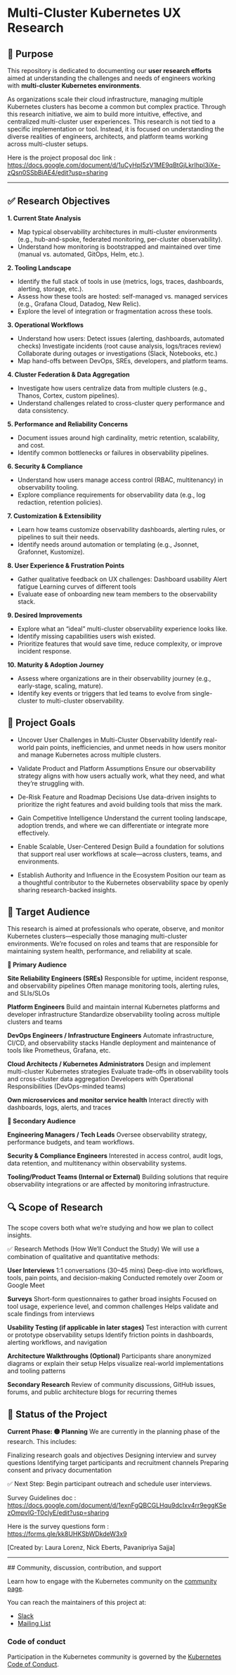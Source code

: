 # Multi-Cluster Kubernetes UX Research

## 📌 Purpose

This repository is dedicated to documenting our **user research efforts** aimed at understanding the challenges and needs of engineers working with **multi-cluster Kubernetes environments**.

As organizations scale their cloud infrastructure, managing multiple Kubernetes clusters has become a common but complex practice. Through this research initiative, we aim to build more intuitive, effective, and centralized multi-cluster user experiences. This research is not tied to a specific implementation or tool. Instead, it is focused on understanding the diverse realities of engineers, architects, and platform teams working across multi-cluster setups. 
<br>

Here is the project proposal doc link : https://docs.google.com/document/d/1uCyHpI5zV1ME9qBtGjLkrIhpl3iXe-zQsn0SSbBiAE4/edit?usp=sharing 

---
## ✅ Research Objectives

**1. Current State Analysis**
- Map typical observability architectures in multi-cluster environments (e.g., hub-and-spoke, federated monitoring, per-cluster observability).
- Understand how monitoring is bootstrapped and maintained over time (manual vs. automated, GitOps, Helm, etc.).

**2. Tooling Landscape**
- Identify the full stack of tools in use (metrics, logs, traces, dashboards, alerting, storage, etc.).
- Assess how these tools are hosted: self-managed vs. managed services (e.g., Grafana Cloud, Datadog, New Relic).
- Explore the level of integration or fragmentation across these tools.

**3. Operational Workflows**
- Understand how users:
Detect issues (alerting, dashboards, automated checks)
Investigate incidents (root cause analysis, logs/traces review)
Collaborate during outages or investigations (Slack, Notebooks, etc.)
- Map hand-offs between DevOps, SREs, developers, and platform teams.

**4. Cluster Federation & Data Aggregation**
- Investigate how users centralize data from multiple clusters (e.g., Thanos, Cortex, custom pipelines).
- Understand challenges related to cross-cluster query performance and data consistency.

**5. Performance and Reliability Concerns**
- Document issues around high cardinality, metric retention, scalability, and cost.
- Identify common bottlenecks or failures in observability pipelines.


**6. Security & Compliance**
- Understand how users manage access control (RBAC, multitenancy) in observability tooling.
- Explore compliance requirements for observability data (e.g., log redaction, retention policies).


**7. Customization & Extensibility**
- Learn how teams customize observability dashboards, alerting rules, or pipelines to suit their needs.
- Identify needs around automation or templating (e.g., Jsonnet, Grafonnet, Kustomize).

**8. User Experience & Frustration Points**
- Gather qualitative feedback on UX challenges:
Dashboard usability
Alert fatigue
Learning curves of different tools
- Evaluate ease of onboarding new team members to the observability stack.

**9. Desired Improvements**
- Explore what an “ideal” multi-cluster observability experience looks like.
- Identify missing capabilities users wish existed.
- Prioritize features that would save time, reduce complexity, or improve incident response.

**10. Maturity & Adoption Journey**
- Assess where organizations are in their observability journey (e.g., early-stage, scaling, mature).
- Identify key events or triggers that led teams to evolve from single-cluster to multi-cluster observability.


## 🎯 Project Goals

- Uncover User Challenges in Multi-Cluster Observability
 Identify real-world pain points, inefficiencies, and unmet needs in how users monitor and manage Kubernetes across multiple clusters.

- Validate Product and Platform Assumptions
 Ensure our observability strategy aligns with how users actually work, what they need, and what they’re struggling with.

- De-Risk Feature and Roadmap Decisions
 Use data-driven insights to prioritize the right features and avoid building tools that miss the mark.

- Gain Competitive Intelligence
 Understand the current tooling landscape, adoption trends, and where we can differentiate or integrate more effectively.

- Enable Scalable, User-Centered Design
 Build a foundation for solutions that support real user workflows at scale—across clusters, teams, and environments.

- Establish Authority and Influence in the Ecosystem
 Position our team as a thoughtful contributor to the Kubernetes observability space by openly sharing research-backed insights.


## 🎯 Target Audience
This research is aimed at professionals who operate, observe, and monitor Kubernetes clusters—especially those managing multi-cluster environments. We’re focused on roles and teams that are responsible for maintaining system health, performance, and reliability at scale.


**👥 Primary Audience**

**Site Reliability Engineers (SREs)**
Responsible for uptime, incident response, and observability pipelines
Often manage monitoring tools, alerting rules, and SLIs/SLOs

**Platform Engineers**
Build and maintain internal Kubernetes platforms and developer infrastructure
Standardize observability tooling across multiple clusters and teams

**DevOps Engineers / Infrastructure Engineers**
Automate infrastructure, CI/CD, and observability stacks
Handle deployment and maintenance of tools like Prometheus, Grafana, etc.

**Cloud Architects / Kubernetes Administrators**
Design and implement multi-cluster Kubernetes strategies
Evaluate trade-offs in observability tools and cross-cluster data aggregation
Developers with Operational Responsibilities (DevOps-minded teams)

**Own microservices and monitor service health**
Interact directly with dashboards, logs, alerts, and traces


**🎯 Secondary Audience**

**Engineering Managers / Tech Leads**
Oversee observability strategy, performance budgets, and team workflows.

**Security & Compliance Engineers**
 Interested in access control, audit logs, data retention, and multitenancy within observability systems.

**Tooling/Product Teams (Internal or External)**
 Building solutions that require observability integrations or are affected by monitoring infrastructure.



## 🔍 Scope of Research
The scope covers both what we’re studying and how we plan to collect insights.

✅ Research Methods (How We’ll Conduct the Study)
We will use a combination of qualitative and quantitative methods:

**User Interviews**
1:1 conversations (30–45 mins)
Deep-dive into workflows, tools, pain points, and decision-making
Conducted remotely over Zoom or Google Meet


**Surveys**
Short-form questionnaires to gather broad insights
Focused on tool usage, experience level, and common challenges
Helps validate and scale findings from interviews


**Usability Testing (if applicable in later stages)**
Test interaction with current or prototype observability setups
Identify friction points in dashboards, alerting workflows, and navigation

**Architecture Walkthroughs (Optional)**
Participants share anonymized diagrams or explain their setup
Helps visualize real-world implementations and tooling patterns

**Secondary Research**
Review of community discussions, GitHub issues, forums, and public architecture blogs for recurring themes



## 📌 Status of the Project
**Current Phase: 🟡 Planning**
We are currently in the planning phase of the research. This includes:

Finalizing research goals and objectives
Designing interview and survey questions
Identifying target participants and recruitment channels
Preparing consent and privacy documentation

✅ Next Step: Begin participant outreach and schedule user interviews.

Survey Guidelines doc : https://docs.google.com/document/d/1exnFgQBCGLHqu9dcIxv4rr9eggKSezOmpvIG-T0clyE/edit?usp=sharing 

Here is the survey questions form : https://forms.gle/kk8UHKSbWDkdeW3x9

[Created by:  Laura Lorenz, Nick Eberts, Pavanipriya Sajja]

<hr>
## Community, discussion, contribution, and support

Learn how to engage with the Kubernetes community on the [community page](http://kubernetes.io/community/).

You can reach the maintainers of this project at:

- [Slack](https://slack.k8s.io/)
- [Mailing List](https://groups.google.com/a/kubernetes.io/g/dev)

### Code of conduct

Participation in the Kubernetes community is governed by the [Kubernetes Code of Conduct](code-of-conduct.md).

[owners]: https://git.k8s.io/community/contributors/guide/owners.md
[Creative Commons 4.0]: https://git.k8s.io/website/LICENSE
